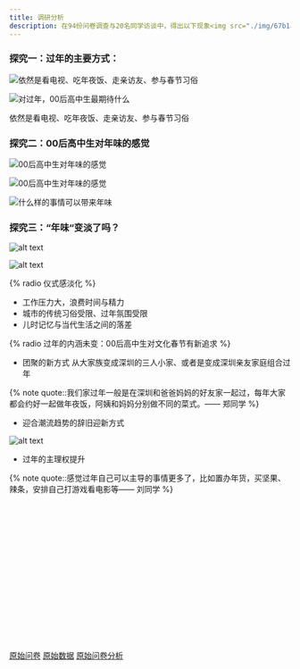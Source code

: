 ```yaml
---
title: 调研分析
description: 在94份问卷调查与20名同学访谈中，得出以下现象<img src="./img/67b1a2ed3485eeed6802a34c1adaf886.png" />
---
```

### 探究一：过年的主要方式：

![依然是看电视、吃年夜饭、走亲访友、参与春节习俗
](img/6c194a37d9c77d3c9f67ee4860cd9a01.png)

![对过年，00后高中生最期待什么](./img/67b1a2ed3485eeed6802a34c1adaf886.png)

依然是看电视、吃年夜饭、走亲访友、参与春节习俗

### 探究二：00后高中生对年味的感觉

![00后高中生对年味的感觉](/img/feel.png)

![00后高中生对年味的感觉](/img/d000c4f4348c8cd57eaf7442bf5821af.png)

![什么样的事情可以带来年味](/img/947ef53e904da37db91db05bfd60fe66.png)

### 探究三：“年味“变淡了吗？

![alt text](/img/89f2baa6ff189ce01a42c21b0e227d10.png)

![alt text](/img/2f51cfe1ea0048e3f5924dfa40f1424c.png)

{% radio 仪式感淡化 %}
+ 工作压力大，浪费时间与精力
+ 城市的传统习俗受限、过年氛围受限
+ 儿时记忆与当代生活之间的落差

{% radio 过年的内涵未变：00后高中生对文化春节有新追求 %}
+ 团聚的新方式
从大家族变成深圳的三人小家、或者是变成深圳亲友家庭组合过年

{% note quote::我们家过年一般是在深圳和爸爸妈妈的好友家一起过，每年大家都会约好一起做年夜饭，阿姨和妈妈分别做不同的菜式。—— 郑同学 %}

+ 迎合潮流趋势的辞旧迎新方式

![alt text](/img/cjyxfs.png)

+ 过年的主理权提升

{% note quote::感觉过年自己可以主导的事情更多了，比如置办年货，买坚果、辣条，安排自己打游戏看电影等—— 刘同学 %}

<script src="https://cdn.staticfile.org/echarts/5.5.0/echarts.min.js"></script>
<div id="02" style="width: 100%;height: 250px"></div>



[原始问卷](https://acmeteam.feishu.cn/share/base/form/shrcn3p3spUWi24O50thmQB1whf)
[原始数据](https://acmeteam.feishu.cn/base/PvkvbtzStap5xusr23HcZOejnBc?from=from_copylink)
[原始问卷分析](https://acmeteam.feishu.cn/share/base/dashboard/shrcnCCYQXqKh15rt9I3gEil4Kf)

<script type="text/javascript">
  var chart02 = echarts.init(document.getElementById('02'));
  var option = {
  legend: {
    orient: "vertical",
    left: "left",
    data: ["Apple", "Grapes", "Pineapples", "Oranges", "Bananas"]
  },
  series: [{
    type: "pie",
    data: [{
      value: 94,
      name: "回收量"
    }, {
      value: 6,
      name: "未回收/无效"
    }]
  }]
}
  chart02.setOption(option);
</script>